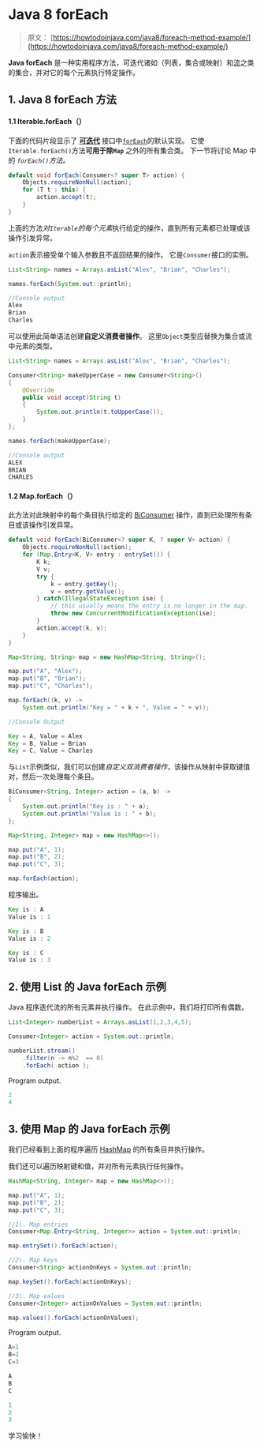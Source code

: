 # Java 8 forEach

> 原文： [https://howtodoinjava.com/java8/foreach-method-example/](https://howtodoinjava.com/java8/foreach-method-example/)

**Java forEach** 是一种实用程序方法，可迭代诸如（列表，集合或映射）和[流](https://howtodoinjava.com/java8/java-streams-by-examples/)之类的集合，并对它的每个元素执行特定操作。

## 1\. Java 8 forEach 方法

#### 1.1 Iterable.forEach（）

下面的代码片段显示了 **[可迭代](https://howtodoinjava.com/java/collections/java-iterator/)** 接口中[`forEach`](https://docs.oracle.com/javase/8/docs/api/java/lang/Iterable.html#forEach-java.util.function.Consumer-)的默认实现。 它使`Iterable.forEach()`方法**可用于除`Map`** 之外的所有集合类。 下一节将讨论 Map 中的 *`forEach()`方法。*

```java
default void forEach(Consumer<? super T> action) {
    Objects.requireNonNull(action);
    for (T t : this) {
        action.accept(t);
    }
}

```

上面的方法*对`Iterable`的每个元素*执行给定的操作，直到所有元素都已处理或该操作引发异常。

`action`表示接受单个输入参数且不返回结果的操作。 它是`Consumer`接口的实例。

```java
List<String> names = Arrays.asList("Alex", "Brian", "Charles");

names.forEach(System.out::println);

//Console output
Alex
Brian
Charles

```

可以使用此简单语法创建**自定义消费者操作**。 这里`Object`类型应替换为集合或流中元素的类型。

```java
List<String> names = Arrays.asList("Alex", "Brian", "Charles");

Consumer<String> makeUpperCase = new Consumer<String>()
{
    @Override
    public void accept(String t) 
    {
    	System.out.println(t.toUpperCase());
    }
};

names.forEach(makeUpperCase);	

//Console output
ALEX
BRIAN
CHARLES

```

#### 1.2 Map.forEach（）

此方法对此映射中的每个条目执行给定的 [BiConsumer](https://docs.oracle.com/javase/8/docs/api/java/util/function/BiConsumer.html) 操作，直到已处理所有条目或该操作引发异常。

```java
default void forEach(BiConsumer<? super K, ? super V> action) {
    Objects.requireNonNull(action);
    for (Map.Entry<K, V> entry : entrySet()) {
        K k;
        V v;
        try {
            k = entry.getKey();
            v = entry.getValue();
        } catch(IllegalStateException ise) {
            // this usually means the entry is no longer in the map.
            throw new ConcurrentModificationException(ise);
        }
        action.accept(k, v);
    }
}

```

```java
Map<String, String> map = new HashMap<String, String>();

map.put("A", "Alex");
map.put("B", "Brian");
map.put("C", "Charles");

map.forEach((k, v) -> 
	System.out.println("Key = " + k + ", Value = " + v));

//Console Output

Key = A, Value = Alex
Key = B, Value = Brian
Key = C, Value = Charles

```

与`List`示例类似，我们可以创建*自定义双消费者操作*，该操作从映射中获取键值对，然后一次处理每个条目。

```java
BiConsumer<String, Integer> action = (a, b) -> 
{ 
    System.out.println("Key is : " + a); 
    System.out.println("Value is : " + b); 
}; 

Map<String, Integer> map = new HashMap<>();

map.put("A", 1);
map.put("B", 2);
map.put("C", 3);

map.forEach(action);

```

程序输出。

```java
Key is : A
Value is : 1

Key is : B
Value is : 2

Key is : C
Value is : 3

```

## 2\. 使用 List 的 Java forEach 示例

Java 程序迭代流的所有元素并执行操作。 在此示例中，我们将打印所有偶数。

```java
List<Integer> numberList = Arrays.asList(1,2,3,4,5);

Consumer<Integer> action = System.out::println;

numberList.stream()
	.filter(n -> n%2  == 0)
	.forEach( action );

```

Program output.

```java
2
4

```

## 3\. 使用 Map 的 Java forEach 示例

我们已经看到上面的程序遍历 [HashMap](https://howtodoinjava.com/java-hashmap/) 的所有条目并执行操作。

我们还可以遍历映射键和值，并对所有元素执行任何操作。

```java
HashMap<String, Integer> map = new HashMap<>();

map.put("A", 1);
map.put("B", 2);
map.put("C", 3);

//1\. Map entries
Consumer<Map.Entry<String, Integer>> action = System.out::println;

map.entrySet().forEach(action);

//2\. Map keys
Consumer<String> actionOnKeys = System.out::println;

map.keySet().forEach(actionOnKeys);

//3\. Map values
Consumer<Integer> actionOnValues = System.out::println;

map.values().forEach(actionOnValues);

```

Program output.

```java
A=1
B=2
C=3

A
B
C

1
2
3

```

学习愉快！